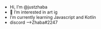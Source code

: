 - Hi, I’m @justzhaba
- 👀 I’m interested in art ig
- I’m currently learning Javascript and Kotlin
- discord -->Zhaba#2247

<!---
justzhaba/justzhaba is a ✨ special ✨ repository because its `README.md` (this file) appears on your GitHub profile.
You can click the Preview link to take a look at your changes.
--->
